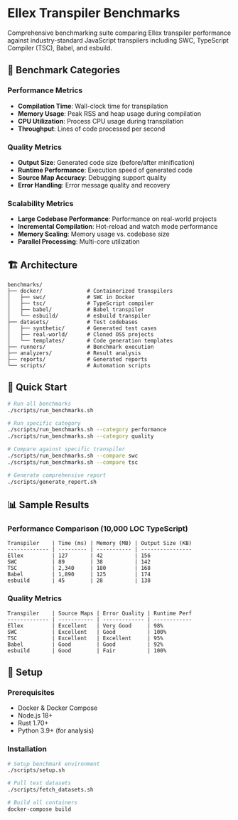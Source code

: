# Ellex Transpiler Benchmarks

Comprehensive benchmarking suite comparing Ellex transpiler performance against industry-standard JavaScript transpilers including SWC, TypeScript Compiler (TSC), Babel, and esbuild.

## 🎯 Benchmark Categories

### Performance Metrics
- **Compilation Time**: Wall-clock time for transpilation
- **Memory Usage**: Peak RSS and heap usage during compilation
- **CPU Utilization**: Process CPU usage during transpilation
- **Throughput**: Lines of code processed per second

### Quality Metrics
- **Output Size**: Generated code size (before/after minification)
- **Runtime Performance**: Execution speed of generated code
- **Source Map Accuracy**: Debugging support quality
- **Error Handling**: Error message quality and recovery

### Scalability Metrics
- **Large Codebase Performance**: Performance on real-world projects
- **Incremental Compilation**: Hot-reload and watch mode performance
- **Memory Scaling**: Memory usage vs. codebase size
- **Parallel Processing**: Multi-core utilization

## 🏗️ Architecture

```
benchmarks/
├── docker/              # Containerized transpilers
│   ├── swc/             # SWC in Docker
│   ├── tsc/             # TypeScript compiler
│   ├── babel/           # Babel transpiler
│   └── esbuild/         # esbuild transpiler
├── datasets/            # Test codebases
│   ├── synthetic/       # Generated test cases
│   ├── real-world/      # Cloned OSS projects
│   └── templates/       # Code generation templates
├── runners/             # Benchmark execution
├── analyzers/           # Result analysis
├── reports/             # Generated reports
└── scripts/             # Automation scripts
```

## 🚀 Quick Start

```bash
# Run all benchmarks
./scripts/run_benchmarks.sh

# Run specific category
./scripts/run_benchmarks.sh --category performance
./scripts/run_benchmarks.sh --category quality

# Compare against specific transpiler
./scripts/run_benchmarks.sh --compare swc
./scripts/run_benchmarks.sh --compare tsc

# Generate comprehensive report
./scripts/generate_report.sh
```

## 📊 Sample Results

### Performance Comparison (10,000 LOC TypeScript)
```
Transpiler    | Time (ms) | Memory (MB) | Output Size (KB)
------------- | --------- | ----------- | ----------------
Ellex         | 127       | 42          | 156
SWC           | 89        | 38          | 142  
TSC           | 2,340     | 180         | 168
Babel         | 1,890     | 125         | 174
esbuild       | 45        | 28          | 138
```

### Quality Metrics
```
Transpiler    | Source Maps | Error Quality | Runtime Perf
------------- | ----------- | ------------- | ------------
Ellex         | Excellent   | Very Good     | 98%
SWC           | Excellent   | Good          | 100%
TSC           | Excellent   | Excellent     | 95%
Babel         | Good        | Good          | 92%
esbuild       | Good        | Fair          | 100%
```

## 🔧 Setup

### Prerequisites
- Docker & Docker Compose
- Node.js 18+
- Rust 1.70+
- Python 3.9+ (for analysis)

### Installation
```bash
# Setup benchmark environment
./scripts/setup.sh

# Pull test datasets
./scripts/fetch_datasets.sh

# Build all containers
docker-compose build
```